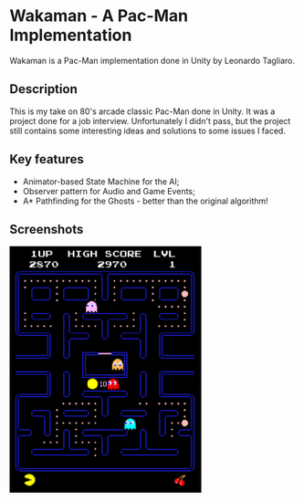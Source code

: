 # Wakaman - A Pac-Man Implementation

Wakaman is a Pac-Man implementation done in Unity by Leonardo Tagliaro.

## Description

This is my take on 80's arcade classic Pac-Man done in Unity. It was a project done for a job interview. Unfortunately I didn't pass, but the project still contains some interesting ideas and solutions to some issues I faced.

## Key features
- Animator-based State Machine for the AI;
- Observer pattern for Audio and Game Events;
- A* Pathfinding for the Ghosts - better than the original algorithm!

## Screenshots

<img src="Screenshots/img_ss0.png" width="336" height="432">

